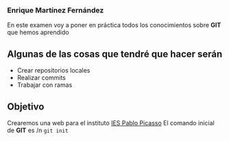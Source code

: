 ### Enrique Martínez Fernández
En este examen voy a poner en práctica todos los conocimientos sobre **GIT** que hemos aprendido
## Algunas de las cosas que tendré que hacer serán ##
- Crear repositorios locales
- Realizar commits
- Trabajar con ramas
## Objetivo ##
Crearemos una web para el instituto [IES Pablo Picasso](https://fpiespablopicasso.es/)
El comando inicial de **GIT** es
/n
`git init`

